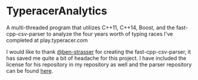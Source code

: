 # TyperacerAnalytics
A multi-threaded program that utilizes C++11, C++14, Boost, and the fast-cpp-csv-parser to analyze the four years worth of typing races I've completed at play.typeracer.com

I would like to thank <a href="https://github.com/ben-strasser">@ben-strasser</a> for creating the fast-cpp-csv-parser, it has saved me quite a bit of headache for this project. I have included the license for his repository in my repository as well and the parser repository can be found <a href="https://github.com/ben-strasser/fast-cpp-csv-parser">here</a>. 
